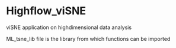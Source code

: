 # Highflow_viSNE
viSNE application on highdimensional data analysis

ML_tsne_lib file is the library from which functions can be imported

